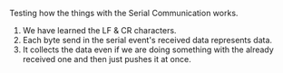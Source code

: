 Testing how the things with the Serial Communication works.

1. We have learned the LF & CR characters.
2. Each byte send in the serial event's received data represents data.
3. It collects the data even if we are doing something with the already received one and then just pushes it at once.